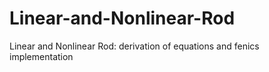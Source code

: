 # Linear-and-Nonlinear-Rod
Linear and Nonlinear Rod: derivation of equations and fenics implementation
